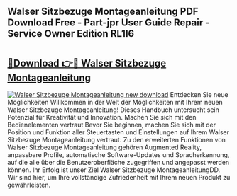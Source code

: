 ## Walser Sitzbezuge Montageanleitung PDF Download Free - Part-jpr User Guide Repair - Service Owner Edition RL1I6

# <h2><a href="http://df8050n.blite.top/?on=Walser+Sitzbezuge+Montageanleitung">🔗Download 👉🔴 Walser Sitzbezuge Montageanleitung</a></h2>

[![Walser Sitzbezuge Montageanleitung new download](https://i.imgur.com/lujVjoI.png)](http://df8050n.blite.top/?on=Walser+Sitzbezuge+Montageanleitung)
Entdecken Sie neue Möglichkeiten Willkommen in der Welt der Möglichkeiten mit Ihrem neuen Walser Sitzbezuge Montageanleitung! Dieses Handbuch untersucht sein Potenzial für Kreativität und Innovation. Machen Sie sich mit den Bedienelementen vertraut Bevor Sie beginnen, machen Sie sich mit der Position und Funktion aller Steuertasten und Einstellungen auf Ihrem Walser Sitzbezuge Montageanleitung vertraut. Zu den erweiterten Funktionen von Walser Sitzbezuge Montageanleitung gehören Augmented Reality, anpassbare Profile, automatische Software-Updates und Spracherkennung, auf die alle über die Benutzeroberfläche zugegriffen und angepasst werden können. Ihr Erfolg ist unser Ziel Walser Sitzbezuge MontageanleitungDD. Wir sind hier, um Ihre vollständige Zufriedenheit mit Ihrem neuen Produkt zu gewährleisten.
